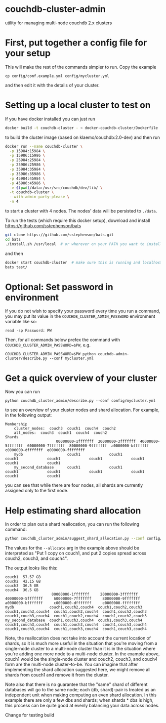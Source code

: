 # couchdb-cluster-admin
utility for managing multi-node couchdb 2.x clusters

# First, put together a config file for your setup

This will make the rest of the commands simpler to run. Copy the example

```
cp config/conf.example.yml config/mycluster.yml
```

and then edit it with the details of your cluster.

# Setting up a local cluster to test on

If you have docker installed you can just run

```bash
docker build -t couchdb-cluster - < docker-couchdb-cluster/Dockerfile
```

to build the cluster image (based on klaemo/couchdb:2.0-dev) and then run

```bash
docker run --name couchdb-cluster \
  -p 15984:15984 \
  -p 15986:15986 \
  -p 25984:25984 \
  -p 25986:25986 \
  -p 35984:35984 \
  -p 35986:35986 \
  -p 45984:45984 \
  -p 45986:45986 \
  -v $(pwd)/data:/usr/src/couchdb/dev/lib/ \
  -t couchdb-cluster \
  --with-admin-party-please \
  -n 4
```

to start a cluster with 4 nodes. The nodes' data will be persisted to `./data`.

To run the tests (which require this docker setup), download and install https://github.com/sstephenson/bats

```bash
git clone https://github.com/sstephenson/bats.git
cd bats
./install.sh /usr/local  # or wherever on your PATH you want to install this
```

and then

```bash
docker start couchdb-cluster  # make sure this is running and localhost:15984 is receiving pings
bats test/
```

# Optional: Set password in environment

If you do not wish to specify your password every time you run a command,
you may put its value in the `COUCHDB_CLUSTER_ADMIN_PASSWORD` environment variable like so:

```
read -sp Password: PW
```

Then, for all commands below prefex the command with `COUCHDB_CLUSTER_ADMIN_PASSWORD=$PW`, e.g.

```
COUCHDB_CLUSTER_ADMIN_PASSWORD=$PW python couchdb-admin-cluster/describe.py --conf mycluster.yml
```

# Get a quick overview of your cluster

Now you can run

```
python couchdb_cluster_admin/describe.py --conf config/mycluster.yml
```

to see an overview of your cluster nodes and shard allocation.
For example, in the following output:

```
Membership
	cluster_nodes:	couch3	couch1	couch4	couch2
	all_nodes:	couch3	couch1	couch4	couch2
Shards
	                   00000000-1fffffff  20000000-3fffffff  40000000-5fffffff  60000000-7fffffff  80000000-9fffffff  a0000000-bfffffff  c0000000-dfffffff  e0000000-ffffffff
	mydb                    couch1             couch1             couch1             couch1             couch1             couch1             couch1             couch1
	my_second_database      couch1             couch1             couch1             couch1             couch1             couch1             couch1             couch1
```

you can see that while there are four nodes,
all shards are currently assigned only to the first node.

# Help estimating shard allocation

In order to plan out a shard reallocation, you can run the following command:

```bash
python couchdb_cluster_admin/suggest_shard_allocation.py --conf config/mycluster.yml --allocate couch1:1 couch2,couch3,couch4:2
```

The values for the `--allocate` arg in the example above should be interpreted as
"Put 1 copy on couch1, and put 2 copies spread across couch2, couch3, and couch4".

The output looks like this:

```
couch1	57.57 GB
couch2	42.15 GB
couch3	36.5 GB
couch4	36.5 GB
                     00000000-1fffffff     20000000-3fffffff     40000000-5fffffff     60000000-7fffffff     80000000-9fffffff     a0000000-bfffffff     c0000000-dfffffff     e0000000-ffffffff
mydb                couch1,couch2,couch4  couch1,couch2,couch3  couch1,couch3,couch4  couch1,couch2,couch4  couch1,couch2,couch3  couch1,couch3,couch4  couch1,couch2,couch4  couch1,couch2,couch3
my_second_database  couch1,couch3,couch4  couch1,couch3,couch4  couch1,couch3,couch4  couch1,couch3,couch4  couch1,couch3,couch4  couch1,couch3,couch4  couch1,couch3,couch4  couch1,couch3,couch4
```

Note, the reallocation does not take into account the current location of shards,
so it is much more useful in the situation that you're moving from a single-node cluster
to a multi-node cluster than it is in the situation where you're adding one more node to a multi-node cluster.
In the example above, couch1 would be the single-node cluster and couch2, couch3, and couch4
form are the multi-node cluster–to-be. You can imagine that after implementing
the shard allocation suggested here, we might remove all shards from couch1 and remove it from the cluster.

Note also that there is no guarantee that the "same" shard of different databases will go to the same node;
each (db, shard)-pair is treated as an independent unit when making computing an even shard allocation.
In this example there are only a few dbs and shards; when shards * dbs is high,
this process can be quite good at evenly balancing your data across nodes.

Change for testing build
